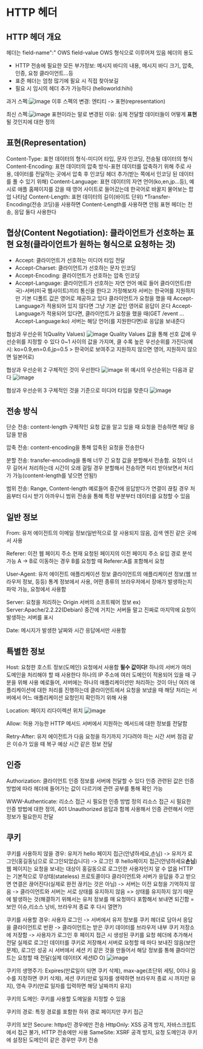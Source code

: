 # HTTP 헤더 
## HTTP 헤더 개요
헤더는 field-name":" OWS field-value OWS 형식으로 이루어져 있음
헤더의 용도
- HTTP 전송에 필요한 모든 부가정보: 메시지 바디의 내용, 메시지 바디 크기, 압축, 인증, 요청 클라이언트...등
- 표준 헤더는 엄청 많기에 필요 시 직접 찾아보길
- 필요 시 임시의 헤더 추가 가능하다 (helloworld:hihi)

과거 스펙:![image](https://github.com/SAMEZ-0129/HTTP_Web_Basic_Study/assets/81644075/48321461-4edd-412f-8c6e-c89356f53d80)
이후 스펙의 변경: 엔티티 -> 표현(representation)

최신 스펙:![image](https://github.com/SAMEZ-0129/HTTP_Web_Basic_Study/assets/81644075/40c9be43-b2a2-410f-812c-96408ba44016)
표현이라는 말로 변경된 이유: 실제 전달할 데이터들이 어떻게 **표현**될 것인지에 대한 정의

## 표현(Representation)
Content-Type: 표현 데이터의 형식-미디어 타입, 문자 인코딩, 전송될 데이터의 형식
Content-Encoding: 표현 데이터의 압축 방식-표현 데이터를 압축하기 위해 주로 사용, 데이터를 전달하는 곳에서 압축 후 인코딩 헤더 추가(받는 쪽에서 인코딩 된 데이터를 풀 수 있기 위해)
Content-Language: 표현 데이터의 자연 언어(ko,en,jp...등), 예시로 애플 홈페이지를 갔을 때 영어 사이트로 들어갔는데 한국어로 바꿀지 물어보는 팝업 나타남
Content-Length: 표현 데이터의 길이(바이트 단위) *Transfer-Encoding(전송 코딩)을 사용하면 Content-Length를 사용하면 안됨
표현 헤더는 전송, 응답 둘다 사용한다

## 협상(Content Negotiation): 클라이언트가 선호하는 표현 요청(클라이언트가 원하는 형식으로 요청하는 것)
- Accept: 클라이언트가 선호하는 미디어 타입 전달
- Accept-Charset: 클라이언트가 선호하는 문자 인코딩
- Accept-Encoding: 클라이언트가 선호하는 압축 인코딩
- Accept-Language: 클라이언트가 선호하는 자연 언어
예로 들어 클라이언트(한국)-서버(미국 웹사이트)끼리 통신을 한다고 가정해보자
서버는 한국어를 지원하지만 기본 디폴트 값은 영어로 제공하고 있다
클라이언트가 요청을 했을 때 Accept-Language가 적용되어 있지 않다면 그냥 기본 값인 영어로 응답이 온다
Accept-Language가 적용되어 있다면, 클라이언트가 요청을 했을 때(GET /event ... Accept-Language:ko) 서버는 해당 언어(를 지원한다면)로 응답을 보내준다

협상과 우선순위 1(Quality Values)
![image](https://github.com/SAMEZ-0129/HTTP_Web_Basic_Study/assets/81644075/183baef4-f4b3-48d8-bc62-94a001a0c71b)
Quality Values 값을 통해 선호 값에 우선순위를 지정할 수 있다
0~1 사이의 값을 가지며, 클 수록 높은 우선순위를 가진다(예시: ko=0.9,en=0.6,jp=0.5 > 한국어로 보여주고 지원하지 않으면 영어, 지원하지 않으면 일본어로)

협상과 우선순위 2
구체적인 것이 우선한다
![image](https://github.com/SAMEZ-0129/HTTP_Web_Basic_Study/assets/81644075/2da65f34-d681-42a9-ad74-35994daeba9d)
위 예시의 우선순위는 다음과 같다 ![image](https://github.com/SAMEZ-0129/HTTP_Web_Basic_Study/assets/81644075/3a833345-c028-4ca2-9e1a-684bc6d51ea8)

협상과 우선순위 3
구체적인 것을 기준으로 미디어 타입을 맞춘다
![image](https://github.com/SAMEZ-0129/HTTP_Web_Basic_Study/assets/81644075/02f1e79c-c95d-44c6-a4c0-61da47138f6a)

## 전송 방식
단순 전송: content-length 구체적인 요청 값을 알고 있을 때 요청을 전송하면 해당 응답을 받음

압축 전송: content-encoding을 통해 압축된 요청을 전송한다

분할 전송: transfer-encoding을 통해 너무 긴 요청 값을 분할해서 전송함. 요청이 너무 길어서 처리하는데 시간이 오래 걸릴 경우 분할해서 전송하면 미리 받아보면서 처리가 가능(content-length를 넣으면 안됨!)

범위 전송: Range, Content-length 예로들어 중간에 응답받다가 연결이 끊킬 경우 처음부터 다시 받기 아까우니 범위 전송을 통해 특정 부분부터 데이터를 요청할 수 있음

## 일반 정보
From: 유저 에이전트의 이메일 정보(일반적으로 잘 사용되지 않음, 검색 엔진 같은 곳에서 사용

Referer: 이전 웹 페이지 주소
현재 요청된 페이지의 이전 페이지 주소
유입 경로 분석 가능
A -> B로 이동하는 경우 B를 요청할 때 Referer:A를 포함해서 요청

User-Agent: 유저 에이전트 애플리케이션 정보
클라이언트의 애플리케이션 정보(웹 브라우저 정보, 등등)
통계 정보에서 사용, 어떤 종류의 브라우저에서 장애가 발생하는지 파악 가능, 요청에서 사용함

Server: 요청을 처리하는 Origin 서버의 소프트웨어 정보
ex) Server:Apache/2.2.22(Debian)
중간에 거치는 서버들 말고 진짜로 마지막에 요청이 발생하는 서버를 표시

Date: 메시지가 발생한 날짜와 시간
응답에서만 사용함

## 특별한 정보
Host: 요청한 호스트 정보(도메인)
요청에서 사용함
**필수 값이다!**
하나의 서버가 여러 도메인을 처리해야 할 때 사용한다
하나의 IP 주소에 여러 도메인이 적용되어 있을 때 구분을 위해 사용
예로들어, 서버에는 하나의 애플리케이션만 처리하는 것이 아닌 여러 애플리케이션에 대한 처리를 진행하는데
클라이언트에서 요청을 보냈을 때 해당 처리는 서버에서 어느 애플리케이션 요청인지 확인하기 위해 사용

Location: 페이지 리다이렉션 위치
![image](https://github.com/SAMEZ-0129/HTTP_Web_Basic_Study/assets/81644075/1618eaa8-653e-47e4-9895-043f8d8906a9)

Allow: 허용 가능한 HTTP 메서드
서버에서 지원하는 메서드에 대한 정보를 전달함

Retry-After: 유저 에이전트가 다음 요청을 하기까지 기다려야 하는 시간
서버 점검 같은 이슈가 있을 때 복구 예상 시간 같은 정보 전달

## 인증
Authorization: 클라이언트 인증 정보를 서버에 전달할 수 있다
인증 관련된 값은 인증 방법에 따라 헤더에 들어가는 값이 다르기에 관련 공부를 통해 확인 가능

WWW-Authenticate: 리소스 접근 시 필요한 인증 방법 정의
리소스 접근 시 필요한 인증 방법에 대한 정의, 401 Unauthorized 응답과 함께 사용해서 인증 관련해서 어떤 정보가 필요한지 전달

## 쿠키
쿠키를 사용하지 않을 경우: 유저가 hello 페이지 접근(안녕하세요,손님) -> 유저가 로그인(홍길동님으로 로그인되었습니다) -> 로그인 후 hello페이지 접근(안녕하세요**손님**) 
웹 페이지는 요청을 보내는 대상이 홍길동으로 로그인한 사용자인지 알 수 없음
HTTP는 기본적으로 무상태(stateless) 프로토콜이다
클라이언트와 서버가 응답을 주고 받으면 연결은 끊어진다(실제로 완전 끊키는 것은 아님) -> 서버는 이전 요청을 기억하지 않음 -> 클라이언트와 서버는 서로 상태를 유지하지 않음
=> 상태를 유지하지 않기 때문에 발생하는 것(해결하기 위해서는 유저 정보를 매 요청마다 포함해서 보내면 되긴함 = 보안 이슈,리소스 낭비, 브라우저 종료 후 다시 열면?)

쿠키를 사용할 경우: 사용자 로그인 -> 서버에서 유저 정보를 쿠키 헤더로 담아서 응답을 클라이언트로 반환 -> 클라이언트는 받은 쿠키 데이터를 브라우저 내부 쿠키 저장소에 저장함 -> 사용자가 로그인 후 페이지 접근 시 생성된 쿠키를 요청 헤더에 추가해서 전달 
실제로 로그인 데이터를 쿠키로 저장해서 서버로 요청할 때 마다 보내진 않음(보안문제), 로그인 성공 시 서버에서 세션 키 같은 것을 만들어서 해당 정보를 통해 클라이언트는 요청할 때 전달(실제 데이터X 세션ID O)
![image](https://github.com/SAMEZ-0129/HTTP_Web_Basic_Study/assets/81644075/428592f9-836e-44b5-b5a3-32217b4f64d5)

쿠키의 생명주기: Expires(만료일이 되면 쿠키 삭제), max-age(초단위 세팅, 0이나 음수를 지정하면 쿠키 삭제), 세션 쿠키(만료 일자를 생략하면 브라우저 종료 시 까지만 유지), 영속 쿠키(만료 일자를 입력하면 해당 날짜까지 유지)

쿠키의 도메인: 쿠키를 사용할 도메일을 지정할 수 있음

쿠키의 경로: 특정 경로를 포함한 하위 경로 페이지만 쿠키 접근

쿠키의 보안
Secure: https인 경우에만 전송
HttpOnly: XSS 공격 방지, 자바스크립트에서 접근 불가, HTTP 전송에만 사용
SameSite: XSRF 공격 방지, 요청 도메인과 쿠키에 설정된 도메인이 같은 경우만 쿠키 전송

